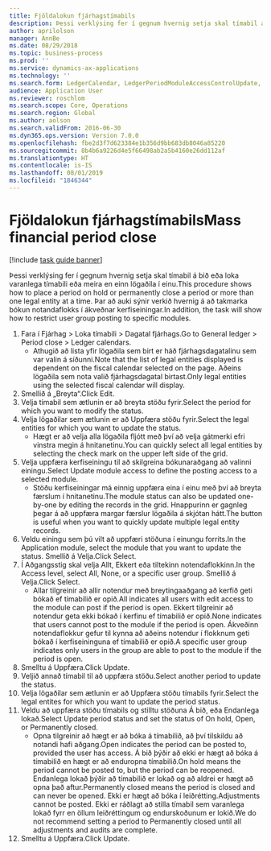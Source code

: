 ```yaml
---
title: Fjöldalokun fjárhagstímabils
description: Þessi verklýsing fer í gegnum hvernig setja skal tímabil á bið eða loka varanlega tímabili eða meira en einn lögaðila í einu.
author: aprilolson
manager: AnnBe
ms.date: 08/29/2018
ms.topic: business-process
ms.prod: ''
ms.service: dynamics-ax-applications
ms.technology: ''
ms.search.form: LedgerCalendar, LedgerPeriodModuleAccessControlUpdate, SysLookupPicklist, LedgerFiscalCalendarPeriodStatus
audience: Application User
ms.reviewer: roschlom
ms.search.scope: Core, Operations
ms.search.region: Global
ms.author: aolson
ms.search.validFrom: 2016-06-30
ms.dyn365.ops.version: Version 7.0.0
ms.openlocfilehash: fbe2d3f7d623384e1b356d9bb683db8046a85220
ms.sourcegitcommit: 8b4b6a9226d4e5f66498ab2a5b4160e26dd112af
ms.translationtype: HT
ms.contentlocale: is-IS
ms.lasthandoff: 08/01/2019
ms.locfileid: "1846344"
---
```

# <a name="mass-financial-period-close"></a><span data-ttu-id="61f33-103">Fjöldalokun fjárhagstímabils</span><span class="sxs-lookup"><span data-stu-id="61f33-103">Mass financial period close</span></span>

[!include [task guide banner](../../includes/task-guide-banner.md)]

<span data-ttu-id="61f33-104">Þessi verklýsing fer í gegnum hvernig setja skal tímabil á bið eða loka varanlega tímabili eða meira en einn lögaðila í einu.</span><span class="sxs-lookup"><span data-stu-id="61f33-104">This procedure shows how to place a period on hold or permanently close a period or more than one legal entity at a time.</span></span> <span data-ttu-id="61f33-105">Þar að auki sýnir verkið hvernig á að takmarka bókun notandaflokks í ákveðnar kerfiseiningar.</span><span class="sxs-lookup"><span data-stu-id="61f33-105">In addition, the task will show how to restrict user group posting to specific modules.</span></span>

1. <span data-ttu-id="61f33-106">Fara í Fjárhag > Loka tímabili > Dagatal fjárhags.</span><span class="sxs-lookup"><span data-stu-id="61f33-106">Go to General ledger > Period close > Ledger calendars.</span></span>
    * <span data-ttu-id="61f33-107">Athugið að lista yfir lögaðila sem birt er háð fjárhagsdagatalinu sem var valin á síðunni.</span><span class="sxs-lookup"><span data-stu-id="61f33-107">Note that the list of legal entities displayed is dependent on the fiscal calendar selected on the page.</span></span> <span data-ttu-id="61f33-108">Aðeins lögaðila sem nota valið fjárhagsdagatal birtast.</span><span class="sxs-lookup"><span data-stu-id="61f33-108">Only legal entities using the selected fiscal calendar will display.</span></span>  
2. <span data-ttu-id="61f33-109">Smellið á „Breyta“.</span><span class="sxs-lookup"><span data-stu-id="61f33-109">Click Edit.</span></span>
3. <span data-ttu-id="61f33-110">Velja tímabil sem ætlunin er að breyta stöðu fyrir.</span><span class="sxs-lookup"><span data-stu-id="61f33-110">Select the period for which you want to modify the status.</span></span>
4. <span data-ttu-id="61f33-111">Velja lögaðilar sem ætlunin er að Uppfæra stöðu fyrir.</span><span class="sxs-lookup"><span data-stu-id="61f33-111">Select the legal entities for which you want to update the status.</span></span>
    * <span data-ttu-id="61f33-112">Hægt er að velja alla lögaðila fljótt með því að velja gátmerki efri vinstra megin á hnitanetinu.</span><span class="sxs-lookup"><span data-stu-id="61f33-112">You can quickly select all legal entities  by selecting the check mark on the upper left side of the grid.</span></span>  
5. <span data-ttu-id="61f33-113">Velja uppfæra kerfiseiningu til að skilgreina bókunaraðgang að valinni einingu.</span><span class="sxs-lookup"><span data-stu-id="61f33-113">Select Update module access to define the posting access to a selected module.</span></span>
    * <span data-ttu-id="61f33-114">Stöðu kerfiseiningar má einnig uppfæra eina í einu með því að breyta færslum í hnitanetinu.</span><span class="sxs-lookup"><span data-stu-id="61f33-114">The module status can also be updated one-by-one by editing the records in the grid.</span></span> <span data-ttu-id="61f33-115">Hnappurinn er gagnleg þegar á að uppfæra margar færslur lögaðila á skjótan hátt.</span><span class="sxs-lookup"><span data-stu-id="61f33-115">The button is useful when you want to quickly update multiple legal entity records.</span></span>  
6. <span data-ttu-id="61f33-116">Veldu einingu sem þú vilt að uppfæri stöðuna í einungu forrits.</span><span class="sxs-lookup"><span data-stu-id="61f33-116">In the Application module, select the module that you want to update the status.</span></span> <span data-ttu-id="61f33-117">Smellið á Velja.</span><span class="sxs-lookup"><span data-stu-id="61f33-117">Click Select.</span></span>
7. <span data-ttu-id="61f33-118">Í Aðgangsstig skal velja Allt, Ekkert eða tiltekinn notendaflokkinn.</span><span class="sxs-lookup"><span data-stu-id="61f33-118">In the Access level, select All, None, or a specific user group.</span></span> <span data-ttu-id="61f33-119">Smellið á Velja.</span><span class="sxs-lookup"><span data-stu-id="61f33-119">Click Select.</span></span>
    * <span data-ttu-id="61f33-120">Allar tilgreinir að allir notendur með breytingaaðgang að kerfið geti bókað ef tímabilið er opið.</span><span class="sxs-lookup"><span data-stu-id="61f33-120">All indicates all users with edit access to the module can post if the period is open.</span></span> <span data-ttu-id="61f33-121">Ekkert tilgreinir að notendur geta ekki bókað í kerfinu ef tímabilið er opið.</span><span class="sxs-lookup"><span data-stu-id="61f33-121">None indicates that users cannot post to the module if the period is open.</span></span> <span data-ttu-id="61f33-122">Ákveðinn notendaflokkur gefur til kynna að aðeins notendur í flokknum geti bókað í kerfiseininguna ef tímabilið er opið.</span><span class="sxs-lookup"><span data-stu-id="61f33-122">A specific user group indicates only users in the group are able to post to the module if the period is open.</span></span>  
8. <span data-ttu-id="61f33-123">Smelltu á Uppfæra.</span><span class="sxs-lookup"><span data-stu-id="61f33-123">Click Update.</span></span>
9. <span data-ttu-id="61f33-124">Veljið annað tímabil til að uppfæra stöðu.</span><span class="sxs-lookup"><span data-stu-id="61f33-124">Select another period to update the status.</span></span>
10. <span data-ttu-id="61f33-125">Velja lögaðilar sem ætlunin er að Uppfæra stöðu tímabils fyrir.</span><span class="sxs-lookup"><span data-stu-id="61f33-125">Select the legal entites for which you want to update the period status.</span></span>
11. <span data-ttu-id="61f33-126">Veldu að uppfæra stöðu tímabils og stilltu stöðuna Á bið, eða Endanlega lokað.</span><span class="sxs-lookup"><span data-stu-id="61f33-126">Select Update period status and set the status of On hold, Open, or Permanently closed.</span></span>
    * <span data-ttu-id="61f33-127">Opna tilgreinir að hægt er að bóka á tímabilið, að því tilskildu að notandi hafi aðgang.</span><span class="sxs-lookup"><span data-stu-id="61f33-127">Open indicates the period can be posted to, provided the user has access.</span></span> <span data-ttu-id="61f33-128">Á bið þýðir að ekki er hægt að bóka á tímabilið en hægt er að enduropna tímabilið.</span><span class="sxs-lookup"><span data-stu-id="61f33-128">On hold means the period cannot be posted to, but the period can be reopened.</span></span> <span data-ttu-id="61f33-129">Endanlega lokað þýðir að tímabilið er lokað og að aldrei er hægt að opna það aftur.</span><span class="sxs-lookup"><span data-stu-id="61f33-129">Permanently closed means the period is closed and can never be opened.</span></span> <span data-ttu-id="61f33-130">Ekki er hægt að bóka í leiðrétting.</span><span class="sxs-lookup"><span data-stu-id="61f33-130">Adjustments cannot be posted.</span></span> <span data-ttu-id="61f33-131">Ekki er ráðlagt að stilla tímabil sem varanlega lokað fyrr en öllum leiðréttingum og endurskoðunum er lokið.</span><span class="sxs-lookup"><span data-stu-id="61f33-131">We do not recommend setting a period to Permanently closed until all adjustments and audits are complete.</span></span>  
12. <span data-ttu-id="61f33-132">Smelltu á Uppfæra.</span><span class="sxs-lookup"><span data-stu-id="61f33-132">Click Update.</span></span>

